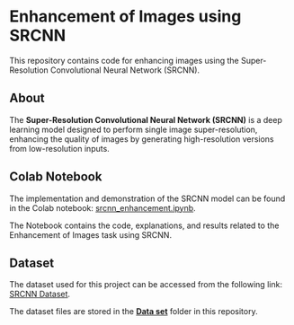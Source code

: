 # Enhancement of Images using SRCNN

This repository contains code for enhancing images using the Super-Resolution Convolutional Neural Network (SRCNN).

## About

The **Super-Resolution Convolutional Neural Network (SRCNN)** is a deep learning model designed to perform single image super-resolution, enhancing the quality of images by generating high-resolution versions from low-resolution inputs.

## Colab Notebook

The implementation and demonstration of the SRCNN model can be found in the Colab notebook: [srcnn_enhancement.ipynb](srcnn_enhancement.ipynb).

The Notebook contains the code, explanations, and results related to the Enhancement of Images task using SRCNN.

## Dataset

The dataset used for this project can be accessed from the following link: [SRCNN Dataset](http://mmlab.ie.cuhk.edu.hk/projects/SRCNN.html).

The dataset files are stored in the **[Data set](Data%20set)** folder in this repository.
